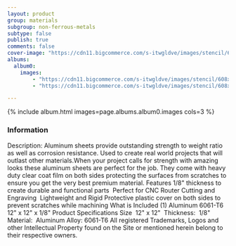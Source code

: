 ```yaml
---
layout: product
group: materials
subgroup: non-ferrous-metals
subtype: false
publish: true
comments: false
cover-image: "https://cdn11.bigcommerce.com/s-itwgldve/images/stencil/608x608/products/2337/6231/Aluminum_sheets_watermark_v1__69863.1675310618.png?c=2"
albums:
  album0:
    images:
        - "https://cdn11.bigcommerce.com/s-itwgldve/images/stencil/608x608/products/2337/6231/Aluminum_sheets_watermark_v1__69863.1675310618.png?c=2"
        - "https://cdn11.bigcommerce.com/s-itwgldve/images/stencil/608x608/products/2337/6230/Aluminum_sheets_stack_watermark_v1__43986.1675310618.png?c=2"

---
```


{% include album.html images=page.albums.album0.images cols=3 %}

### Information

Description:
 Aluminum sheets provide outstanding strength to weight ratio as well as corrosion resistance. Used to create real world projects that will outlast other materials.When your project calls for strength with amazing looks these aluminum sheets are perfect for the job. They come with heavy duty clear coat film on both sides protecting the surfaces from scratches to ensure you get the very best premium material. Features  1/8" thickness to create durable and functional parts  Perfect for CNC Router Cutting and Engraving  Lightweight and Rigid Protective plastic cover on both sides to prevent scratches while machining  What is Included  (1) Aluminum 6061-T6 12" x 12" x 1/8"  Product Specifications  Size  12" x 12"  Thickness:  1/8" Material:  Aluminum Alloy: 6061-T6 All registered Trademarks, Logos and other Intellectual Property found on the Site or mentioned herein belong to their respective owners.  

